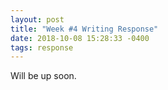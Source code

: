 ```yaml
---
layout: post
title: "Week #4 Writing Response"
date: 2018-10-08 15:28:33 -0400
tags: response
---
```


Will be up soon.
